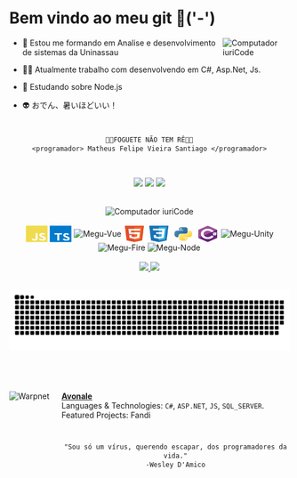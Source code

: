 #  Bem vindo ao meu git 👋('-') 

<div>
<img src="https://c.tenor.com/itjFesV8_RUAAAAi/soulja-boy-pepe.gif" min-width="400px" max-width="120px" width="120px" align="right" alt="Computador iuriCode">

</div>

- 🤠 Estou me formando em Analise e desenvolvimento de sistemas da Uninassau 

- 🐱‍👤 Atualmente trabalho com desenvolvendo em C#, Asp.Net, Js.

- 🍇 Estudando sobre Node.js

- 👽 おでん、暑いほどいい！

#


<div align="center">


    🐱‍🏍FOGUETE NÃO TEM RÊ🐱‍🏍
    <programador> Matheus Felipe Vieira Santiago </programador>

<br>
<p>

  <a href="matheus.felipe55391@gmail.com" alt="Gmail">
  <img src="https://img.shields.io/badge/Gmail-D14836?style=for-the-badge&logo=gmail&logoColor=white" /></a>

  <a href="https://www.linkedin.com/in/matheus-felipe-vieira-santiago-5a321a208/" alt="Linkedin">
  <img src="https://img.shields.io/badge/LinkedIn-0077B5?style=for-the-badge&logo=linkedin&logoColor=white" /></a>

  <a href="https://www.youtube.com/channel/UCLz2c241hvFzWu53Xx35Ojg" alt="Youtube">
  <img src="https://img.shields.io/badge/YouTube-FF0000?style=for-the-badge&logo=youtube&logoColor=white"/></a>

</p>
<br>
<img src="https://raw.githubusercontent.com/MicaelliMedeiros/micaellimedeiros/master/image/computer-illustration.png" min-width="400px" max-width="400px" width="400px" align="center" alt="Computador iuriCode">
<div style="display: inline_block"><br>
    <img align="center" alt="Megu-Js" height="30" width="40" src="https://raw.githubusercontent.com/devicons/devicon/master/icons/javascript/javascript-plain.svg">
    <img align="center" alt="Megu-Ts" height="30" width="40" src="https://raw.githubusercontent.com/devicons/devicon/master/icons/typescript/typescript-plain.svg">
    <img align="center" alt="Megu-Vue" height="30" width="40" src="https://cdn.jsdelivr.net/gh/devicons/devicon/icons/vuejs/vuejs-original.svg">
    <img align="center" alt="Megu-HTML" height="30" width="40" src="https://raw.githubusercontent.com/devicons/devicon/master/icons/html5/html5-original.svg">
    <img align="center" alt="Megu-CSS" height="30" width="40" src="https://raw.githubusercontent.com/devicons/devicon/master/icons/css3/css3-original.svg">
    <img align="center" alt="Megu-Python" height="30" width="40" src="https://raw.githubusercontent.com/devicons/devicon/master/icons/python/python-original.svg">
    <img align="center" alt="Megu-Csharp" height="30" width="40" src="https://raw.githubusercontent.com/devicons/devicon/master/icons/csharp/csharp-original.svg">
    <img align="center" alt="Megu-Unity" height="30" width="40" src="https://cdn.jsdelivr.net/gh/devicons/devicon/icons/unity/unity-original.svg">
    <img align="center" alt="Megu-Fire" height="30" width="40" src="https://cdn.jsdelivr.net/gh/devicons/devicon/icons/firebase/firebase-plain.svg">
    <img align="center" alt="Megu-Node" height="30" width="40" src="https://cdn.jsdelivr.net/gh/devicons/devicon/icons/nodejs/nodejs-original.svg">
</div>
<br>




<div >
  <a href="https://github.com/matheus55391">
  <img height="190" src="https://github-readme-stats.vercel.app/api?username=matheus55391&show_icons=true&theme=dracula&count_private=true"/>
  <img height="190" src="https://github-readme-stats.vercel.app/api/top-langs/?username=matheus55391&hide=TeX&langs_count=10&theme=dracula&layout=compact&langs_count=7)](https://github.com/anuraghazra/github-readme-stats"/>
</div>
<br>
    
    
  ![Snake animation](https://github.com/matheus55391/matheus55391/blob/output/github-contribution-grid-snake.svg)

<br>


#
<div align="left">

[<img align="left" height="94px" width="94px" alt="Warpnet" src="https://media-exp1.licdn.com/dms/image/C4D0BAQGsv2NqVL3GXA/company-logo_200_200/0/1618341160463?e=2159024400&v=beta&t=cyqb6rhIN1Z_ALc5zQkEqiVum3gh5oOUK8eO1NLdhcg"/>](http://www.avonale.com/)


[**Avonale**](http://www.avonale.com/)  \
Languages & Technologies: `C#`, `ASP.NET`, `JS`, `SQL_SERVER`.\
Featured Projects: Fandi
<br/>
</div>

#
<div>


    ⁠"Sou só um vírus, querendo escapar, dos programadores da vida."
    -Wesley D'Amico

</div>
</div>
